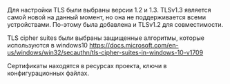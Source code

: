 Для настройки TLS были выбраны версии 1.2 и 1.3. TLSv1.3 является самой новой на данный момент, но она не поддерживается всеми
устройствами. По-этому была добавлена и TLSv1.2 для совместимости.

TLS cipher suites были выбраны защищенные алгоритмы, которые используются в windows10 https://docs.microsoft.com/en-us/windows/win32/secauthn/tls-cipher-suites-in-windows-10-v1709

Сертификаты находятся в ресурсах проекта, ключи в конфигурационных файлах.